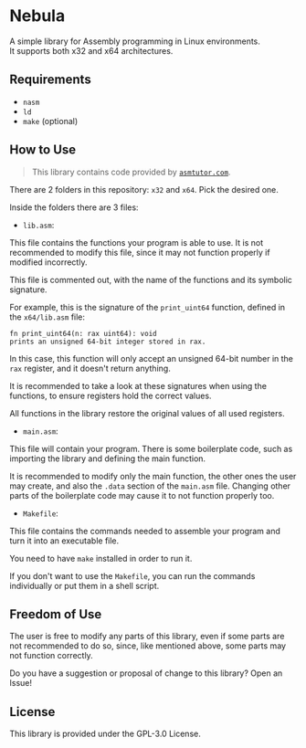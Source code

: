 # Nebula

A simple library for Assembly programming in Linux environments. <br />
It supports both x32 and x64 architectures.

## Requirements

- `nasm`
- `ld`
- `make` (optional)

## How to Use

> This library contains code provided by [`asmtutor.com`](https://asmtutor.com/).

There are 2 folders in this repository: `x32` and `x64`. Pick the desired one.

Inside the folders there are 3 files:

- `lib.asm`:

This file contains the functions your program is able to use. It is not recommended to modify this file, since it may not function properly if modified incorrectly.

This file is commented out, with the name of the functions and its symbolic signature.

For example, this is the signature of the `print_uint64` function, defined in the `x64/lib.asm` file:

```
fn print_uint64(n: rax uint64): void
prints an unsigned 64-bit integer stored in rax.
```

In this case, this function will only accept an unsigned 64-bit number in the `rax` register, and it doesn't return anything.

It is recommended to take a look at these signatures when using the functions, to ensure registers hold the correct values.

All functions in the library restore the original values of all used registers.

- `main.asm`:

This file will contain your program. There is some boilerplate code, such as importing the library and defining the main function.

It is recommended to modify only the main function, the other ones the user may create, and also the `.data` section of the `main.asm` file. Changing other parts of the boilerplate code may cause it to not function properly too.

- `Makefile`:

This file contains the commands needed to assemble your program and turn it into an executable file.

You need to have `make` installed in order to run it.

If you don't want to use the `Makefile`, you can run the commands individually or put them in a shell script.

## Freedom of Use

The user is free to modify any parts of this library, even if some parts are not recommended to do so, since, like mentioned above, some parts may not function correctly.

Do you have a suggestion or proposal of change to this library? Open an Issue!

## License

This library is provided under the GPL-3.0 License.
